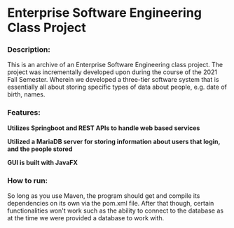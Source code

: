 # Enterprise Software Engineering Class Project

### Description:
This is an archive of an Enterprise Software Engineering class project. The project was incrementally developed upon during the course of the 2021 Fall Semester. Wherein we developed a three-tier software system that is essentially all about storing specific types of data about people, e.g. date of birth, names.

### Features:
**Utilizes Springboot and REST APIs to handle web based services**

**Utilized a MariaDB server for storing information about users that login, and the people stored**

**GUI is built with JavaFX**

### How to run:
So long as you use Maven, the program should get and compile its dependencies on its own via the pom.xml file.
After that though, certain functionalities won't work such as the ability to connect to the database as at the time we were provided a database to work with. 
